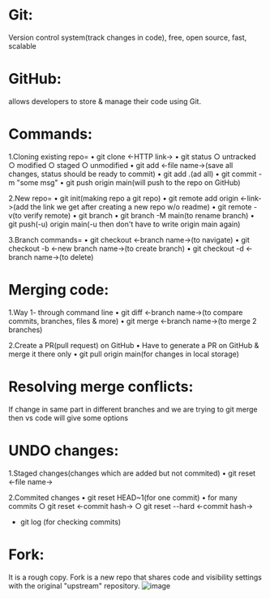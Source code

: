 # Git:
Version control system(track changes in code), free, open source, fast, scalable

# GitHub:
allows developers to store & manage their code using Git.

# Commands:
1.Cloning existing repo=
	• git clone <-HTTP link->
	• git status
		○ untracked
		○ modified
		○ staged
		○ unmodified
	• git add <-file name->(save all changes, status should be ready to commit)
	• git add .(ad all)
	• git commit -m "some msg"
	• git push origin main(will push to the repo on GitHub)

2.New repo=
	• git init(making repo a git repo)
	• git remote add origin <-link->(add the link we get after creating a new repo w/o readme)
	• git remote -v(to verify remote)
	• git branch
	• git branch -M main(to rename branch)
	• git push(-u) origin main(-u then don't have to write origin main again)

3.Branch commands=
	• git checkout <-branch name->(to navigate)
	• git checkout -b <-new branch name->(to create branch)
	• git checkout -d <-branch name->(to delete)

# Merging code:
1.Way 1- through command line
	• git diff <-branch name->(to compare commits, branches, files & more)
	• git merge <-branch name->(to merge 2 branches)

2.Create a PR(pull request) on GitHub
	• Have to generate a PR on GitHub & merge it there only
	• git pull origin main(for changes in local storage) 

# Resolving merge conflicts:
If change in same part in different branches and we are trying to git merge then vs code will give some options

# UNDO changes:
1.Staged changes(changes which are added but not commited)
	• git reset <-file name->

2.Commited changes
	• git reset HEAD~1(for one commit)
	• for many commits
		○ git reset <-commit hash->
		○ git reset --hard <-commit hash->


* git log (for checking commits)


# Fork:
It is a rough copy.
Fork is a new repo that shares code and visibility settings with the original "upstream" repository.
![image](https://github.com/BasavrajD/git-demo/assets/112759581/84da6c1b-e85c-4f69-94e5-f66e44957149)
